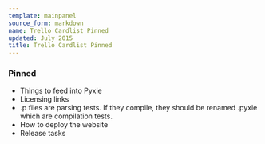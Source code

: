 ```yaml
---
template: mainpanel
source_form: markdown
name: Trello Cardlist Pinned
updated: July 2015
title: Trello Cardlist Pinned
---
```

### Pinned

* Things to feed into Pyxie
* Licensing links
* .p files are parsing tests. If they compile, they should be renamed .pyxie which are compilation tests.
* How to deploy the website
* Release tasks
